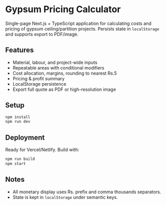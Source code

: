 # Gypsum Pricing Calculator

Single-page Next.js + TypeScript application for calculating costs and pricing of gypsum ceiling/partition projects. Persists state in `localStorage` and supports export to PDF/image.

## Features
- Material, labour, and project-wide inputs
- Repeatable areas with conditional modifiers
- Cost allocation, margins, rounding to nearest Rs.5
- Pricing & profit summary
- LocalStorage persistence
- Export full quote as PDF or high-resolution image

## Setup
```bash
npm install
npm run dev
```

## Deployment
Ready for Vercel/Netlify. Build with:
```bash
npm run build
npm start
```

## Notes
- All monetary display uses Rs. prefix and comma thousands separators.
- State is kept in `localStorage` under semantic keys.

